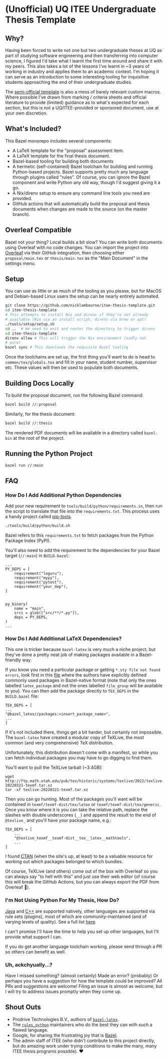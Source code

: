 # (Unofficial) UQ ITEE Undergraduate Thesis Template

## Why?

Having been forced to write not one but two undergraduate theses
at UQ as part of studying software engineering and then transferring 
into computer science, I figured I'd take what I learnt the first 
time around and share it with my peers. This also takes a lot of the 
lessons I've learnt in ~3 years of working in industry and applies them to an academic context. I'm hoping it can serve as an 
introduction to some interesting tooling for inquisitive students 
approaching the end of their undergraduate studies.

The 
[semi-official template](http://itee.uq.edu.au/files/20609/itee-thesis-template_tex.txt)
 is also a mess of barely relevant custom macros. 
 Where possible I've drawn from marking / criteria sheets and 
 official literature to provide (limited) guidance as to what's 
 expected for each section, but this is not a UQ/ITEE-provided or sponsored document, use at your own discretion.

## What's Included?
This Bazel monorepo includes several components:
- A LaTeX template for the "proposal" assessment item.
- A LaTeX template for the final thesis document.
- Bazel-based tooling for building both documents 
- A hermetic (self-contained) Bazel toolchain for building and 
running Python-based projects. Bazel supports pretty much any 
language through plugins called "rules". Of course, you can ignore 
the Bazel component and write Python any old way, though I'd suggest 
giving it a go.
- A Nix/direnv setup to ensure any command line tools you need are
provided.
- GitHub actions that will automatically build the proposal and 
thesis documents when changes are made to the source (on the master 
branch).

## Overleaf Compatible
Bazel not your thing? Local builds a bit slow? You can write both 
documents using Overleaf with no code changes. You can import the 
project into [Overleaf](https://www.overleaf.com/) via their GitHub 
integration, then choosing either `proposal/main.tex` or 
`thesis/main.tex` as the "Main Document" in the settings menu.

## Setup
You can use as little or as much of the tooling as you please, but 
for MacOS and Debian-based Linux users the setup can be nearly 
entirely automated.

```bash
git clone https://github.com/nicklambourne/itee-thesis-template.git
cd itee-thesis-template
# This attempts to install Nix and direnv if they're not already 
# available (Nix via an install script, direnv via brew or apt)
./tools/setup/setup.sh
cd ..  # We need to exit and renter the directory to trigger direnv
cd itee-thesis-template
direnv allow # This will trigger the Nix environment (sadly not 
# pure)
bazel sync # This downloads the requisite Bazel tooling
```

Once the toolchains are set up, the first thing you'll want to do 
is head to `common/tex/globals.tex` and fill in your name, student 
number, supervisor etc. These values will then be used to populate 
both documents.

## Building Docs Locally
To build the proposal document, run the following Bazel command:
```bash
bazel build //:proposal
```

Similarly, for the thesis document:
```bash
bazel build //:thesis
```

The rendered PDF documents will be available in a directory 
called `bazel-bin` at the root of the project.

## Running the Python Project
```bash
bazel run //:main
```

## FAQ
### How Do I Add Additional Python Dependencies
Add your new requirement to `tools/build/python/requirements.in`, 
then run the script to translate that file into the 
`requirements.txt`. This process uses a handy project called 
[pip-tools](https://github.com/jazzband/pip-tools).

```bash
./tools/build/python/build.sh
```

Bazel refers to this `requirements.txt` to fetch packages from the 
Python Package Index (PyPI). 

You'll also need to add the requirement to the dependencies for 
your Bazel target (`//:main`) in `BUILD.bazel`:

```starlark
...
PY_DEPS = [
    requirement("loguru"),
    requirement("mypy"),
    requirement("pytest"),
    requirement("your_dep"),
]


py_binary(
    name = "main",
    srcs = glob(["src/**/*.py"]),
    deps = PY_DEPS,
)
...
```

### How Do I Add Additional LaTeX Dependencies?
This one is tricker because `bazel-latex` is very much a niche 
project, but they've done a pretty neat job of making packages 
available in a Bazel-friendly way. 

If you know you need a particular package or getting 
`*.sty file not found errors`, look first in this 
[file](https://github.com/ProdriveTechnologies/bazel-latex/blob/v1.2.1/packages/BUILD.bazel) 
where the authors have explicitly defined commonly used packages 
in Bazel-native format (note that only the ones labelled 
`latex_package` and not the ones labelled `file_group` will be 
available to you). You can then add the package directly to 
`TEX_DEPS` in the `BUILD.bazel` file:

```starlark
TEX_DEPS = [
...
"@bazel_latex//packages:<insert_package_name>",
...
]
```

If it's not included there, things get a bit harder, but certainly 
not impossible. The `bazel-latex` have created a modular copy of 
TeXLive, the most common (and very comprehensive) TeX distribution.

Unfortunately, this distribution doesn't come with a manifest, so 
while you can fetch individual packages you may have to go digging to 
find them.

You'll want to pull the TeXLive tarball (~3.4GB):
```
wget http://ftp.math.utah.edu/pub/tex/historic/systems/texlive/2022/texlive-20220321-texmf.tar.xz
tar -xf texlive-20220321-texmf.tar.xz
```

Then you can go hunting. Most of the packages you'll want will be 
contained in `texmf/texmf-dist/tex/latex` or 
`texmf/texmf-dist/tex/generic`. Once you know where it is you can 
take the relative path, replace the slashes with double underscores 
(`__`) and append the result to the end of `@texlive_` and you'll 
have your package name, e.g.:

```starlark
TEX_DEPS = [
    ...
    "@texlive_texmf__texmf-dist__tex__latex__mathtools",
    ...
]
```

I found [CTAN](https://ctan.org/) (when the site's up, at least) to 
be a valuable resource for working out which packages belonged to 
which bundles.

Of course, TeXLive (and others) come out of the box with Overleaf 
so you can always say "to hell with this" and just use their web 
editor (of course this will break the GitHub Actions, but you can 
always export the PDF from Overleaf :shrug:).

### I'm Not Using Python For My Thesis, How Do?
[Java](https://bazel.build/versions/6.1.0/reference/be/java?hl=en) 
and 
[C++](https://bazel.build/versions/6.1.0/reference/be/c-cpp?hl=en) 
are supported natively, other languages are supported via rule sets 
(plugins), most of which are community-maintained (and of varying 
levels of quality). See a full list 
[here](https://github.com/jin/awesome-bazel).

I can't promise I'll have the time to help you set up other 
languages, but I'll provide what support I can.

If you do get another language toolchain working, please send 
through a PR so others can benefit as well.

### Uh, ackchyually...?
Have I missed something? (almost certainly) Made an error? (probably) 
Or perhaps you have a suggestion for how the template could be 
improved? All PRs and suggestions are welcome! Filing an issue is 
almost as welcome, but I will try to address issues promptly when 
they come up.

## Shout Outs
- Prodrive Technologies B.V., authors of 
[`bazel-latex`](https://github.com/ProdriveTechnologies/bazel-latex).
- The [`rules_python`](https://github.com/bazelbuild/rules_python) 
maintainers who do the best they can with such a flawed language.
- Google, for sharing the frustrating joy that is 
[Bazel](https://bazel.build/).
- The admin staff of ITEE (who didn't contribute to this project 
directly, but do amazing work under trying conditions to make the 
many, many ITEE thesis programs possible). :heart: